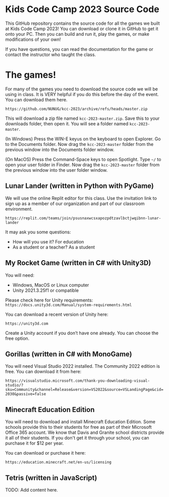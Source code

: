 # Kids Code Camp 2023 Source Code
This GitHub repository contains the source code for all the games we built at Kids Code Camp 2023!  You can download or clone it in GitHub to get it onto your PC.  Then you can build and run it, play the games, or make modifications of your own!

If you have questions, you can read the documentation for the game or contact the instructor who taught the class.

# The games!

For many of the games you need to download the source code we will be using in  class.  It is VERY helpful if you do this before the day of the event.  You can download them here.

`https://github.com/NUNUG/kcc-2023/archive/refs/heads/master.zip`

This will download a zip file named `kcc-2023-master.zip`.  Save this to your downloads folder, then open it.  You will see a folder named `kcc-2023-master`.  

(In Windows)
Press the WIN-E keyus on the keyboard to open Explorer.  Go to the Documents folder.  Now drag the `kcc-2023-master` folder from the previous window into the Documents folder window.

(On MacOS)
Press the Command-Space keys to open Spotlight.  Type `~/` to open your user folder in Finder.  Now drag the `kcc-2023-master` folder from the previous window into the user folder window.

## Lunar Lander (written in Python with PyGame)
We will use the online Replit editor for this class.  Use the invitation link to sign up as a member of our organization and part of our classroom environment.

`https://replit.com/teams/join/psusnaxwcsxapozpdtzavlbctjwqibnn-lunar-lander`

It may ask you some questions:
- How will you use it?  For education
- As a student or a teacher?  As a student

## My Rocket Game (written in C# with Unity3D)
You will need:
- Windows, MacOS or Linux computer
- Unity 2021.3.25f1 or compatible

Please check here for Unity requirements:
`https://docs.unity3d.com/Manual/system-requirements.html`

You can download a recent version of Unity here: 

`https://unity3d.com`

Create a Unity account if you don’t have one already. You can choose the free option.

## Gorillas (written in C# with MonoGame)
You will need Visual Studio 2022 installed.  The Community 2022 edition is free.  You can download it from here: 

`https://visualstudio.microsoft.com/thank-you-downloading-visual-studio/?sku=Community&channel=Release&version=VS2022&source=VSLandingPage&cid=2030&passive=false`


## Minecraft Education Edition
You will need to download and install Minecraft Education Edition.  Some schools provide this to their students for free as part of their Microsoft Office 365 account.  We know that Davis and Granite school districts provide it all of their students.  If you don't get it through your school, you can purchase it for $12 per year.  

You can download or purchase it here:

`https://education.minecraft.net/en-us/licensing`


## Tetris (written in JavaScript)

TODO: Add content here.